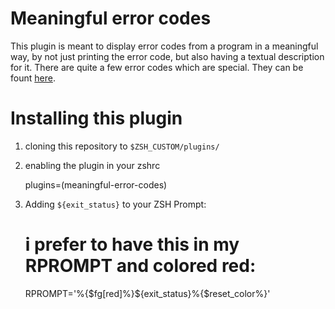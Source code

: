 # Meaningful error codes
This plugin is meant to display error codes from a program in a meaningful way, by not just printing the error code, but also having a textual description for it.
There are quite a few error codes which are special. They can be fount [here](http://www.tldp.org/LDP/abs/html/exitcodes.html).

# Installing this plugin

1. cloning this repository to `$ZSH_CUSTOM/plugins/`
2. enabling the plugin in your zshrc

    plugins=(meaningful-error-codes)

3. Adding `${exit_status}` to your ZSH Prompt:

	# i prefer to have this in my RPROMPT and colored red:
	RPROMPT='%{$fg[red]%}${exit_status}%{$reset_color%}'

